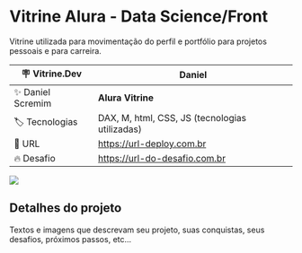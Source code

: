 # Vitrine Alura - Data Science/Front

Vitrine utilizada para movimentação do perfil e portfólio para projetos pessoais e para carreira.

| :placard: Vitrine.Dev |  Daniel  |
| -------------  | --- |
| :sparkles: Daniel Scremim  | **Alura Vitrine**
| :label: Tecnologias | DAX, M, html, CSS, JS (tecnologias utilizadas)
| :rocket: URL         | https://url-deploy.com.br
| :fire: Desafio     | https://url-do-desafio.com.br

<!-- Inserir imagem com a #vitrinedev ao final do link -->
![](https://via.placeholder.com/1200x500.png?text=imagem+lindona+do+meu+projeto#vitrinedev)

## Detalhes do projeto

Textos e imagens que descrevam seu projeto, suas conquistas, seus desafios, próximos passos, etc...
